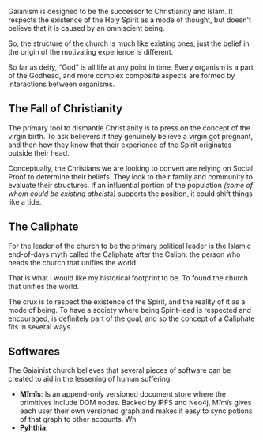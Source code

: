 Gaianism is designed to be the successor to Christianity and Islam. It respects the existence of the Holy Spirit as a mode of thought, but doesn't believe that it is caused by an omniscient being.

So, the structure of the church is much like existing ones, just the belief in the origin of the motivating experience is different.

So far as deity, “God” is all life at any point in time. Every organism is a part of the Godhead, and more complex composite aspects are formed by interactions between organisms.

## The Fall of Christianity

The primary tool to dismantle Christianity is to press on the concept of the virgin birth. To ask believers if they genuinely believe a virgin got pregnant, and then how they know that their experience of the Spirit originates outside their head.

Conceptually, the Christians we are looking to convert are relying on Social Proof to determine their beliefs. They look to their family and community to evaluate their structures. If an influential portion of the population *(some of whom could be existing atheists)* supports the position, it could shift things like a tide.

## The Caliphate

For the leader of the church to be the primary political leader is the Islamic end-of-days myth called the Caliphate after the Caliph: the person who heads the church that unifies the world.

That is what I would like my historical footprint to be. To found the church that unifies the world.

The crux is to respect the existence of the Spirit, and the reality of it as a mode of being. To have a society where being Spirit-lead is respected and encouraged, is definitely part of the goal, and so the concept of a Caliphate fits in several ways.


## Softwares

The Gaiainist church believes that several pieces of software can be created to aid in the lessening of human suffering.

* **Mïmïs**: Is an append-only versioned document store where the primitives include DOM nodes. Backed by IPFS and Neo4j, Mïmïs gives each user their own versioned graph and makes it easy to sync potions of that graph to other accounts. Wh
* **Pyhthia**:
